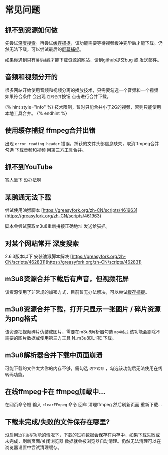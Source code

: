 # 常见问题

## 抓不到资源如何做

先尝试[深度搜索](docs/popup-1.md#shen-du-sou-suo)。再尝试[缓存捕捉](docs/popup-1.md#huan-cun-bu-zhuo)，该功能需要等待视频缓冲完毕后才能下载。仍然无法下载，可以尝试最后的[屏幕捕捉](docs/popup-1.md#ping-mu-bu-zhuo)。

如果你遇到只有`缓存捕捉`才能下载资源的网站，请到github提交bug 或 发送邮件。

## 音频和视频分开的

很多网站开始使用音频和视频分离的播放技术，只需要勾选一个音频和一个视频 如果符合条件 会出现 `在线合并`按钮 点击进行合并下载。

{% hint style="info" %}
技术限制，暂时只能合并小于2G的视频，否则只能使用本地工具合并。
{% endhint %}

## 使用缓存捕捉 ffmpeg合并出错

出现 `error reading header` 错误，捕获的文件头部信息缺失，取消ffmpeg合并勾选 下载音频和视频 用第三方工具合并。

## 抓不到YouTube

寄人篱下 没办法啊

## 某鹅通无法下载

尝试使用油猴脚本 [https://greasyfork.org/zh-CN/scripts/461963](https://greasyfork.org/zh-CN/scripts/461963)

脚本会尝试获取m3u8重新拼接正确地址 发送给猫抓。

## 对某个网站常开 深度搜索

2.6.3版本以下 安装油猴脚本解决 [https://greasyfork.org/zh-CN/scripts/462831](https://greasyfork.org/zh-CN/scripts/462831)

## m3u8资源合并下载后有声音，但视频花屏

该资源使用了非常规的加密方式，目前暂无办法解决，可以尝试[缓存捕捉](docs/popup-1.md#huan-cun-bu-zhuo)。

## m3u8资源合并下载，打开只显示一张图片 / 碎片资源为png格式

该资源把视频碎片伪装成图片，需要在m3u8解析器勾选 `mp4格式` 该功能会剔除不需要的图片数据或使用第三方工具 N\_m3u8DL-RE 下载。

## m3u8解析器合并下载中页面崩溃

可能下载的文件太大你的内存不够，需勾选 `边下边存` ，勾选该功能后无法使用在线转码功能。

## 在线ffmpeg卡在 **ffmpeg加载中...**

在网页命令框 输入 `clearFFmpeg` 命令 回车 清理ffmpeg 然后刷新页面 重新下载...

## 下载未完成/失败的文件保存在哪里?&#x20;

没启用`边下边存`功能的情况下，下载的过程数据会保存在内存中，如果下载失败或未完成，刷新页面/关闭浏览器 数据就会被浏览器自动清理。仍然无法清理可以在浏览器设置中尝试清理缓存。

